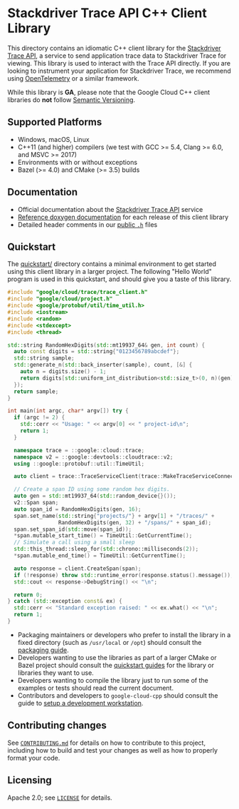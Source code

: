 # Stackdriver Trace API C++ Client Library

This directory contains an idiomatic C++ client library for the
[Stackdriver Trace API][cloud-service-docs], a service to send application trace
data to Stackdriver Trace for viewing. This library is used to interact with the
Trace API directly. If you are looking to instrument your application for
Stackdriver Trace, we recommend using [OpenTelemetry](https://opentelemetry.io)
or a similar framework.

While this library is **GA**, please note that the Google Cloud C++ client libraries do **not** follow
[Semantic Versioning](https://semver.org/).

## Supported Platforms

* Windows, macOS, Linux
* C++11 (and higher) compilers (we test with GCC >= 5.4, Clang >= 6.0, and
  MSVC >= 2017)
* Environments with or without exceptions
* Bazel (>= 4.0) and CMake (>= 3.5) builds

## Documentation

* Official documentation about the [Stackdriver Trace API][cloud-service-docs] service
* [Reference doxygen documentation][doxygen-link] for each release of this
  client library
* Detailed header comments in our [public `.h`][source-link] files

[cloud-service-docs]: https://cloud.google.com/trace
[doxygen-link]: https://googleapis.dev/cpp/google-cloud-trace/latest/
[source-link]: https://github.com/googleapis/google-cloud-cpp/tree/main/google/cloud/trace

## Quickstart

The [quickstart/](quickstart/README.md) directory contains a minimal environment
to get started using this client library in a larger project. The following
"Hello World" program is used in this quickstart, and should give you a taste of
this library.

<!-- inject-quickstart-start -->
```cc
#include "google/cloud/trace/trace_client.h"
#include "google/cloud/project.h"
#include <google/protobuf/util/time_util.h>
#include <iostream>
#include <random>
#include <stdexcept>
#include <thread>

std::string RandomHexDigits(std::mt19937_64& gen, int count) {
  auto const digits = std::string{"0123456789abcdef"};
  std::string sample;
  std::generate_n(std::back_inserter(sample), count, [&] {
    auto n = digits.size() - 1;
    return digits[std::uniform_int_distribution<std::size_t>(0, n)(gen)];
  });
  return sample;
}

int main(int argc, char* argv[]) try {
  if (argc != 2) {
    std::cerr << "Usage: " << argv[0] << " project-id\n";
    return 1;
  }

  namespace trace = ::google::cloud::trace;
  namespace v2 = ::google::devtools::cloudtrace::v2;
  using ::google::protobuf::util::TimeUtil;

  auto client = trace::TraceServiceClient(trace::MakeTraceServiceConnection());

  // Create a span ID using some random hex digits.
  auto gen = std::mt19937_64(std::random_device{}());
  v2::Span span;
  auto span_id = RandomHexDigits(gen, 16);
  span.set_name(std::string{"projects/"} + argv[1] + "/traces/" +
                RandomHexDigits(gen, 32) + "/spans/" + span_id);
  span.set_span_id(std::move(span_id));
  *span.mutable_start_time() = TimeUtil::GetCurrentTime();
  // Simulate a call using a small sleep
  std::this_thread::sleep_for(std::chrono::milliseconds(2));
  *span.mutable_end_time() = TimeUtil::GetCurrentTime();

  auto response = client.CreateSpan(span);
  if (!response) throw std::runtime_error(response.status().message());
  std::cout << response->DebugString() << "\n";

  return 0;
} catch (std::exception const& ex) {
  std::cerr << "Standard exception raised: " << ex.what() << "\n";
  return 1;
}
```
<!-- inject-quickstart-end -->

* Packaging maintainers or developers who prefer to install the library in a
  fixed directory (such as `/usr/local` or `/opt`) should consult the
  [packaging guide](/doc/packaging.md).
* Developers wanting to use the libraries as part of a larger CMake or Bazel
  project should consult the [quickstart guides](#quickstart) for the library
  or libraries they want to use.
* Developers wanting to compile the library just to run some of the examples or
  tests should read the current document.
* Contributors and developers to `google-cloud-cpp` should consult the guide to
  [setup a development workstation][howto-setup-dev-workstation].

[howto-setup-dev-workstation]: /doc/contributor/howto-guide-setup-development-workstation.md

## Contributing changes

See [`CONTRIBUTING.md`](/CONTRIBUTING.md) for details on how to
contribute to this project, including how to build and test your changes
as well as how to properly format your code.

## Licensing

Apache 2.0; see [`LICENSE`](/LICENSE) for details.

